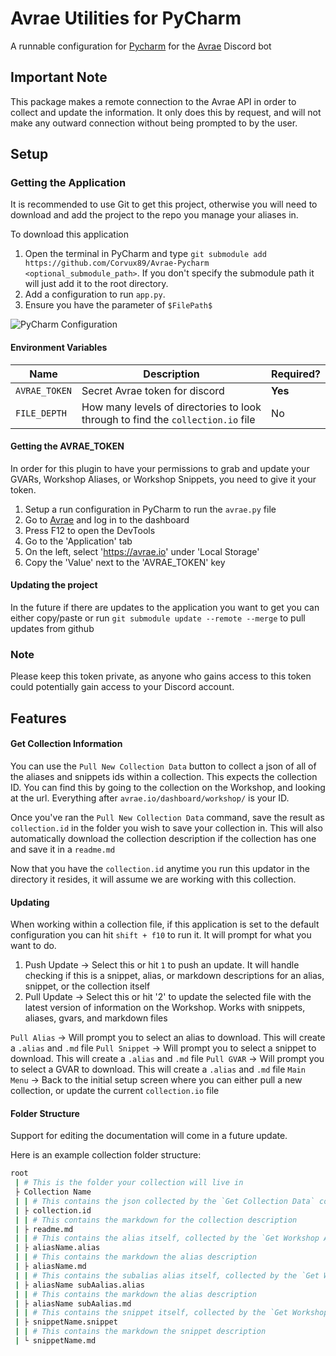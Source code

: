 # Avrae Utilities for PyCharm
A runnable configuration for [Pycharm](https://www.jetbrains.com/pycharm/) for the [Avrae](https://avrae.io/) Discord bot

## Important Note
This package makes a remote connection to the Avrae API in order to collect and update the information. It only does this by request, and will not make any outward connection without being prompted to by the user.

## Setup

### Getting the Application
It is recommended to use Git to get this project, otherwise you will need to download and add the project to the repo you manage your aliases in.

To download this application
1. Open the terminal in PyCharm and type ``git submodule add https://github.com/Corvux89/Avrae-Pycharm <optional_submodule_path>``. If you don't specify the submodule path it will just add it to the root directory.
2. Add a configuration to run `app.py`.
3. Ensure you have the parameter of `$FilePath$`

![PyCharm Configuration](https://i.imgur.com/o7h4TIO.png)

#### Environment Variables
| Name              | Description                                                                     | Required? |
|-------------------|---------------------------------------------------------------------------------|-----------|
| `AVRAE_TOKEN`     | Secret Avrae token for discord                                                  | **Yes**   |
|`FILE_DEPTH`       | How many levels of directories to look through to find the `collection.io` file | No        |

#### Getting the AVRAE_TOKEN
In order for this plugin to have your permissions to grab and update your GVARs, Workshop Aliases, or Workshop Snippets, you need to give it your token.

1. Setup a run configuration in PyCharm to run the ``avrae.py`` file
2. Go to [Avrae](https://avrae.io) and log in to the dashboard
3. Press F12 to open the DevTools
4. Go to the 'Application' tab
5. On the left, select 'https://avrae.io' under 'Local Storage'
6. Copy the 'Value' next to the 'AVRAE_TOKEN' key

#### Updating the project
In the future if there are updates to the application you want to get you can either copy/paste or run
`git submodule update --remote --merge` to pull updates from github

### Note
Please keep this token private, as anyone who gains access to this token could potentially gain access to your Discord account.

## Features

#### Get Collection Information
You can use the ``Pull New Collection Data`` button to collect a json of all of the aliases and snippets ids within a collection. This expects the collection ID. You can find this by going to the collection on the Workshop, and looking at the url. Everything after ``avrae.io/dashboard/workshop/`` is your ID.

Once you've ran the ``Pull New Collection Data`` command, save the result as `collection.id` in the folder you wish to save your collection in. This will also automatically download the collection description if the collection has one and save it in a `readme.md`

Now that you have the `collection.id` anytime you run this updator in the directory it resides, it will assume we are working with this collection.

#### Updating 
When working within a collection file, if this application is set to the default configuration you can hit `shift + f10` to run it. It will prompt for what you want to do.

1. Push Update -> Select this or hit `1` to push an update. It will handle checking if this is a snippet, alias, or markdown descriptions for an alias, snippet, or the collection itself 
2. Pull Update -> Select this or hit '2' to update the selected file with the latest version of information on the Workshop. Works with snippets, aliases, gvars, and markdown files

`Pull Alias` -> Will prompt you to select an alias to download. This will create a `.alias` and `.md` file
`Pull Snippet` -> Will prompt you to select a snippet to download. This will create a `.alias` and `.md` file
`Pull GVAR` -> Will prompt you to select a GVAR to download. This will create a `.alias` and `.md` file
`Main Menu` -> Back to the initial setup screen where you can either pull a new collection, or update the current `collection.io` file

#### Folder Structure
Support for editing the documentation will come in a future update.

Here is an example collection folder structure:
```bash
root
 | # This is the folder your collection will live in
 ├ Collection Name
 | | # This contains the json collected by the `Get Collection Data` command
 | ├ collection.id 
 | | # This contains the markdown for the collection description
 | ├ readme.md 
 | | # This contains the alias itself, collected by the `Get Workshop Alias` command, and updated with the `Update Workshop Alias` command
 | ├ aliasName.alias 
 | | # This contains the markdown the alias description
 | ├ aliasName.md 
 | | # This contains the subalias alias itself, collected by the `Get Workshop Alias` command, and updated with the `Update Workshop Alias` command
 | ├ aliasName subAalias.alias 
 | | # This contains the markdown the alias description
 | ├ aliasName subAalias.md 
 | | # This contains the snippet itself, collected by the `Get Workshop Snippet` command, and updated with the `Update Workshop Snippet` command
 | ├ snippetName.snippet 
 | | # This contains the markdown the snippet description
 | └ snippetName.md 
```